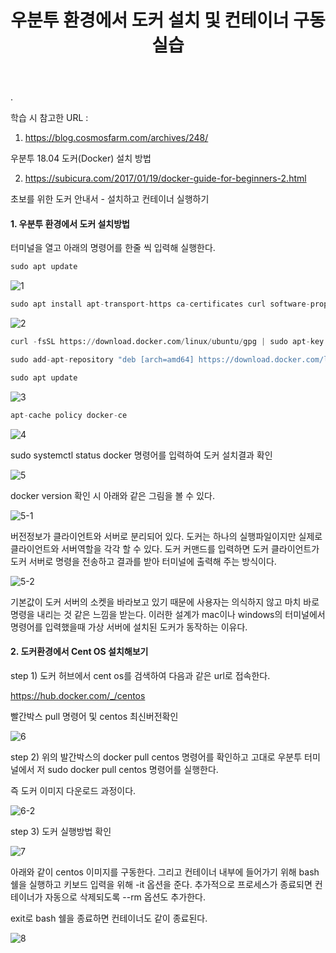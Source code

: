 ﻿---
layout: post
title: "우분투 환경에서 도커 설치 및 컨테이너 구동실습"
tags: [Data Engineering]
comments: true
---

.

학습 시 참고한 URL : 

1) https://blog.cosmosfarm.com/archives/248/

우분투 18.04 도커(Docker) 설치 방법

2) https://subicura.com/2017/01/19/docker-guide-for-beginners-2.html 

초보를 위한 도커 안내서 - 설치하고 컨테이너 실행하기

#### 1. 우분투 환경에서 도커 설치방법

터미널을 열고 아래의 명령어를 한줄 씩 입력해 실행한다.


```python
sudo apt update
```

![1](https://user-images.githubusercontent.com/41605276/59975318-0e891580-95f2-11e9-8780-6d8b935c2bb6.png)


```python
sudo apt install apt-transport-https ca-certificates curl software-properties-common
```

![2](https://user-images.githubusercontent.com/41605276/59975322-1a74d780-95f2-11e9-9de4-ec41727aa843.png)


```python
curl -fsSL https://download.docker.com/linux/ubuntu/gpg | sudo apt-key add -

sudo add-apt-repository "deb [arch=amd64] https://download.docker.com/linux/ubuntu bionic stable"

sudo apt update
```

![3](https://user-images.githubusercontent.com/41605276/59975326-206ab880-95f2-11e9-8da0-2f8db936ad58.png)


```python
apt-cache policy docker-ce
```

![4](https://user-images.githubusercontent.com/41605276/59975328-26609980-95f2-11e9-9da4-c412391fe249.png)

sudo systemctl status docker 명령어를 입력하여 도커 설치결과 확인

![5](https://user-images.githubusercontent.com/41605276/59975329-2c567a80-95f2-11e9-9847-811ab5c628bf.png)

docker version 확인 시 아래와 같은 그림을 볼 수 있다.

![5-1](https://user-images.githubusercontent.com/41605276/59975332-31b3c500-95f2-11e9-9756-c945f6e24563.png)

버전정보가 클라이언트와 서버로 분리되어 있다. 도커는 하나의 실행파일이지만 실제로 클라이언트와 서버역할을 각각 할 수 있다. 도커 커맨드를 입력하면 도커 클라이언트가 도커 서버로 명령을 전송하고 결과를 받아 터미널에 출력해 주는 방식이다.

![5-2](https://user-images.githubusercontent.com/41605276/59975336-38423c80-95f2-11e9-966e-a33e0a3dfef8.png)

기본값이 도커 서버의 소켓을 바라보고 있기 때문에 사용자는 의식하지 않고 마치 바로 명령을 내리는 것 같은 느낌을 받는다. 이러한 설계가 mac이나 windows의 터미널에서 명령어를 입력했을때 가상 서버에 설치된 도커가 동작하는 이유다.

#### 2. 도커환경에서 Cent OS 설치해보기

step 1) 도커 허브에서 cent os를 검색하여 다음과 같은 url로 접속한다.

https://hub.docker.com/_/centos

빨간박스 pull 명령어 및 centos 최신버전확인

![6](https://user-images.githubusercontent.com/41605276/59975339-3d9f8700-95f2-11e9-86bc-cce801a8778d.png)

step 2) 위의 발간박스의 docker pull centos 명령어를 확인하고 고대로 우분투 터미널에서 저 sudo docker pull centos 명령어를 실행한다.

즉 도커 이미지 다운로드 과정이다.

![6-2](https://user-images.githubusercontent.com/41605276/59975341-42fcd180-95f2-11e9-9006-d65db7dd5f04.png)

step 3) 도커 실행방법 확인

![7](https://user-images.githubusercontent.com/41605276/59975345-485a1c00-95f2-11e9-8705-16bf10a80526.png)

아래와 같이 centos 이미지를 구동한다. 그리고 컨테이너 내부에 들어가기 위해 bash 쉘을 실행하고 키보드 입력을 위해 -it 옵션을 준다. 추가적으로 프로세스가 종료되면 컨테이너가 자동으로 삭제되도록 --rm 옵션도 추가한다.

exit로 bash 쉘을 종료하면 컨테이너도 같이 종료된다.

![8](https://user-images.githubusercontent.com/41605276/59975349-4db76680-95f2-11e9-8c96-d345d6370126.png)
